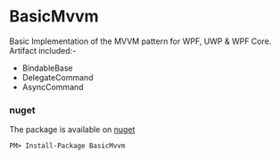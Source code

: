 # BasicMvvm

Basic Implementation of the MVVM pattern for WPF, UWP & WPF Core.
Artifact included:-
- BindableBase
- DelegateCommand
- AsyncCommand 

### nuget
The package is available on [nuget](https://www.nuget.org/packages/BasicMvvm)
```
PM> Install-Package BasicMvvm 
```



